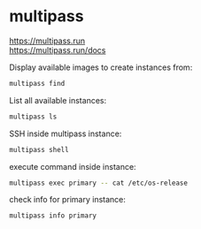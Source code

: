 # multipass

https://multipass.run \
https://multipass.run/docs

Display available images to create instances from:
```bash
multipass find
```

List all available instances:
```bash
multipass ls
```

SSH inside multipass instance:
```bash
multipass shell
```

execute command inside instance:
```bash
multipass exec primary -- cat /etc/os-release
```

check info for primary instance:
```bash
multipass info primary
```

